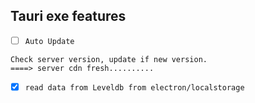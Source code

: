 ## Tauri exe features

- [ ] `Auto Update` 

```
Check server version, update if new version.
====> server cdn fresh..........
```
- [x] `read data from Leveldb from electron/localstorage`